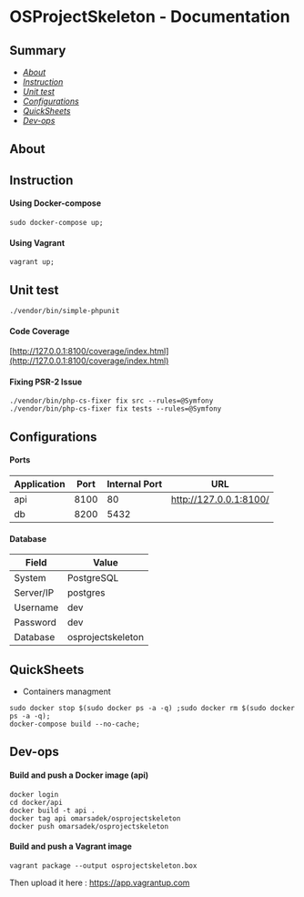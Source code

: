 # OSProjectSkeleton - Documentation

## Summary

- [*About*](#about)
- [*Instruction*](#instruction)
- [*Unit test*](#unit-test)
- [*Configurations*](#configurations)
- [*QuickSheets*](#quicksheets)
- [*Dev-ops*](#dev-ops)

## About

## Instruction

#### Using Docker-compose

```
sudo docker-compose up;
```

#### Using Vagrant

```
vagrant up;
```

## Unit test

```
./vendor/bin/simple-phpunit
```

#### Code Coverage

[http://127.0.0.1:8100/coverage/index.html](http://127.0.0.1:8100/coverage/index.html)

#### Fixing PSR-2 Issue

```
./vendor/bin/php-cs-fixer fix src --rules=@Symfony
./vendor/bin/php-cs-fixer fix tests --rules=@Symfony
```

## Configurations

#### Ports

| Application     | Port | Internal Port | URL                               |
|-----------------|------|---------------|-----------------------------------|
| api             | 8100 | 80            | http://127.0.0.1:8100/            |
| db              | 8200 | 5432          |                                   |

#### Database

| Field       | Value             |
|-------------|-------------------|
| System      | PostgreSQL        |
| Server/IP   | postgres          |
| Username    | dev               |
| Password    | dev               |
| Database    | osprojectskeleton |

## QuickSheets

- Containers managment

```
sudo docker stop $(sudo docker ps -a -q) ;sudo docker rm $(sudo docker ps -a -q);
docker-compose build --no-cache;
```

## Dev-ops

#### Build and push a Docker image (api)

```
docker login
cd docker/api
docker build -t api .
docker tag api omarsadek/osprojectskeleton
docker push omarsadek/osprojectskeleton
```

#### Build and push a Vagrant image

```
vagrant package --output osprojectskeleton.box
```

Then upload it here : https://app.vagrantup.com